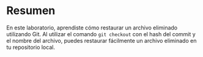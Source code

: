 # Resumen

En este laboratorio, aprendiste cómo restaurar un archivo eliminado utilizando Git. Al utilizar el comando `git checkout` con el hash del commit y el nombre del archivo, puedes restaurar fácilmente un archivo eliminado en tu repositorio local.
